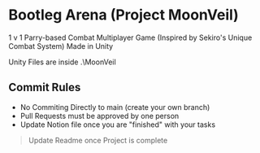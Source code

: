 # Bootleg Arena (Project MoonVeil)
1 v 1 Parry-based Combat Multiplayer Game (Inspired by Sekiro's Unique Combat System) Made in Unity 

Unity Files are inside .\MoonVeil

## Commit Rules
- No Commiting Directly to main (create your own branch)
- Pull Requests must be approved by one person
- Update Notion file once you are "finished" with your tasks





> Update Readme once Project is complete

